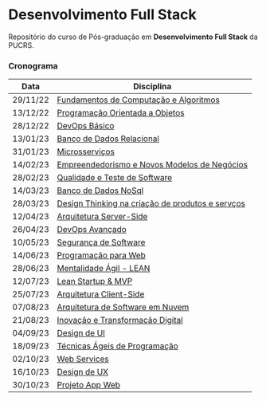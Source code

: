 # Desenvolvimento Full Stack

Repositório do curso de Pós-graduação em **Desenvolvimento Full Stack** da PUCRS.


### Cronograma

| Data | Disciplina |
| ---- | ---------- |
| 29/11/22 | [Fundamentos de Computação e Algoritmos](./computacao-algoritmos) |
| 13/12/22 | [Programação Orientada a Objetos](./poo) |
| 28/12/22 | [DevOps Básico](./devops-basico) |
| 13/01/23 | [Banco de Dados Relacional](./banco-dados-relacional) |
| 31/01/23 | [Microsserviços](./microsservicos) |
| 14/02/23 | [Empreendedorismo e Novos Modelos de Negócios](./empreendedorismo) |
| 28/02/23 | [Qualidade e Teste de Software](./qualidade-teste-software) |
| 14/03/23 | [Banco de Dados NoSql](./banco-dados-nosql) |
| 28/03/23 | [Design Thinking na criação de produtos e servços](./design-thinking) |
| 12/04/23 | [Arquitetura Server-Side](./arquitetura-server-side) |
| 26/04/23 | [DevOps Avançado](./devops-avancado) |
| 10/05/23 | [Segurança de Software](./seguranca-software) |
| 14/06/23 | [Programação para Web](./programacao-web) |
| 28/06/23 | [Mentalidade Ágil - LEAN](./mentalidade-agil-lean) |
| 12/07/23 | [Lean Startup & MVP](./lean-startup-mvp) |
| 25/07/23 | [Arquitetura Client-Side](./arquitetura-client-side) |
| 07/08/23 | [Arquitetura de Software em Nuvem](./arquitetura-software-nuvem) |
| 21/08/23 | [Inovação e Transformação Digital](./inovacao-transformacao-digital) |
| 04/09/23 | [Design de UI](./design-ui) |
| 18/09/23 | [Técnicas Ágeis de Programação](./tecnicas-ageis-programacao) |
| 02/10/23 | [Web Services](./web-services) |
| 16/10/23 | [Design de UX](./design-ux) |
| 30/10/23 | [Projeto App Web](./projeto-app-web) |